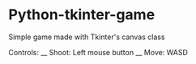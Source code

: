 # Python-tkinter-game
Simple game made with Tkinter's canvas class

Controls: __
  Shoot: Left mouse button __
  Move: WASD 
  
